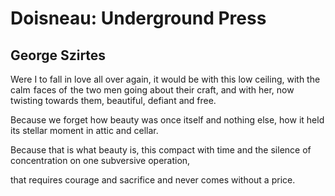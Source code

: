 # Doisneau: Underground Press
## George Szirtes
Were I to fall in love all over again, it would be
with this low ceiling, with the calm  faces
of  the two men going about their craft,
and with her, now twisting towards them,
beautiful, defiant and free.

Because we forget how beauty was once itself
and nothing else, how it held its stellar
moment in attic and cellar.

Because that is what beauty is, this compact
with time and the silence of  concentration
on one subversive operation,

that requires courage and sacrifice
and never comes without a price.
